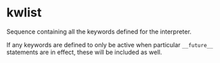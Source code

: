 # kwlist

Sequence containing all the keywords defined for the interpreter.

If any keywords are defined to only be active when particular `__future__` statements are in effect, these will be included as well.